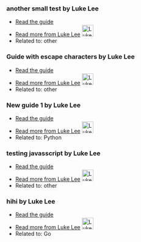 ### another small test by Luke Lee
- [Read the guide](/other/another-small-test?status=in-review)
- [Read more from Luke Lee](/author/durden) <img src="https://avatars.githubusercontent.com/u/58063?v=3" width="30" height="30" alt="Luke Lee" />
- Related to: other

### Guide with escape characters by Luke Lee
- [Read the guide](http://pskb-stage.herokuapp.com/other/guide-with-escape-characters?status=in-review)
- [Read more from Luke Lee](http://pskb-stage.herokuapp.com/author/durden) <img src="https://avatars.githubusercontent.com/u/58063?v=3" width="30" height="30" alt="Luke Lee" />
- Related to: other

### New guide 1 by Luke Lee
- [Read the guide](/python/new-guide-1?status=in-review)
- [Read more from Luke Lee](/author/durden) <img src="https://avatars.githubusercontent.com/u/58063?v=3" width="30" height="30" alt="Luke Lee" />
- Related to: Python

### testing javasscript by Luke Lee
- [Read the guide](http://pskb-stage.herokuapp.com/other/testing-javasscript?status=in-review)
- [Read more from Luke Lee](http://pskb-stage.herokuapp.com/author/durden) <img src="https://avatars.githubusercontent.com/u/58063?v=3" width="30" height="30" alt="Luke Lee" />
- Related to: other

### hihi by Luke Lee
- [Read the guide](/go/hihi?status=in-review)
- [Read more from Luke Lee](/author/durden) <img src="https://avatars.githubusercontent.com/u/58063?v=3" width="30" height="30" alt="Luke Lee" />
- Related to: Go